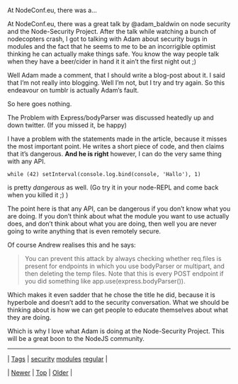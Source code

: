 <!--
title: At NodeConf.eu, there was a great talk by @adam_baldwin on node security and the Node-Security Project. After the talk while watching a bunch of nodecopters crash, I got to talking with Adam about security bugs in modules and the fact that he seems to me to be an incorrigible optimist thinking he can actually make things safe. You know the way people talk when they have a beer/cider in hand it it ain&rsquo;t the first night out ;) Well Adam made a comment, that I should write a blog-post about it. I said that I&rsquo;m not really into blogging. Well I&rsquo;m not, but I try and try again. So this endeavour on tumblr is actually Adam&rsquo;s fault. So here goes nothing. The Problem with Express/bodyParser was discussed heatedly up and down twitter. (If you missed it, be happy) I have a problem with the statements made in the article, because it misses the most important point. He writes a short piece of code, and then claims that it&rsquo;s dangerous. And he is right however, I can do the very same thing with any API. while (42) setInterval(console.log.bind(console, &apos;Hallo&apos;), 1) is pretty dangerous as well. (Go try it in your node-REPL and come back when you killed it ;) ) The point here is that any API, can be dangerous if you don&rsquo;t know what you are doing. If you don&rsquo;t think about what the module you want to use actually does, and don&rsquo;t think about what you are doing, then well you are never going to write anything that is even remotely secure. Of course Andrew realises this and he says
date: 2020-06-28T15:27:00.175Z
tags: security, modules, regular
-->


At NodeConf.eu, there was a...

<p>At NodeConf.eu, there was a great talk by @adam_baldwin on node security and the Node-Security Project. After the talk while watching a bunch of nodecopters crash, I got to talking with Adam about security bugs in modules and the fact that he seems to me to be an incorrigible optimist thinking he can actually make things safe. You know the way people talk when they have a beer/cider in hand it it ain&rsquo;t the first night out ;)</p>

<p>Well Adam made a comment, that I should write a blog-post about it. I said that I&rsquo;m not really into blogging. Well I&rsquo;m not, but I try and try again. So this  endeavour on tumblr is actually Adam&rsquo;s fault.</p>

<p>So here goes nothing.</p>

<p>The Problem with Express/bodyParser was discussed heatedly up and down twitter. (If you missed it, be happy)</p>

<p>I have a problem with the statements made in the article, because it misses the most important point. He writes a short piece of code, and then claims that it&rsquo;s dangerous. <strong>And he is right</strong> however, I can do the very same thing with any API.</p>

<pre><code>while (42) setInterval(console.log.bind(console, 'Hallo'), 1)
</code></pre>

<p>is pretty <em>dangerous</em> as well. (Go try it in your node-REPL and come back when you killed it ;) )</p>

<p>The point here is that any API, can be dangerous if you don&rsquo;t know what you are doing. If you don&rsquo;t think about what the module you want to use actually does, and don&rsquo;t think about what you are doing, then well you are never going to write anything that is even remotely secure.</p>

<p>Of course Andrew realises this and he says:</p>

<blockquote>
  <p>You can prevent this attack by always checking whether req.files is present for endpoints in which you use bodyParser or multipart, and then deleting the temp files. Note that this is every POST endpoint if you did something like app.use(express.bodyParser()).</p>
</blockquote>

<p>Which makes it even sadder that he chose the title he did, because it is hyperbole and doesn&rsquo;t add to the security conversation. What we should be thinking about is how we can get people to educate themselves about what they are doing.</p>

<p>Which is why I love what Adam is doing at the Node-Security Project. This will be a great boon to the NodeJS community.</p>

<!--BOTTOM-POST-NAVIGATION-->
---

| [Tags](tags.md) | [security](tag-security.md) [modules](tag-modules.md) [regular](tag-regular.md) |

| [Newer](62077088239.md) | [Top](index.md) | [Older](62161155947.md) |